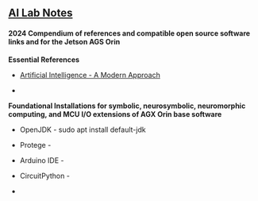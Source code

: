 ## <u>AI Lab Notes</u>

#### **2024 Compendium of references and compatible open source software links and  for the Jetson AGS Orin**

**Essential References**
- [Artificial Intelligence - A Modern Approach](http://aima.cs.berkeley.edu/index.html)

- 

 
**Foundational Installations for symbolic, neurosymbolic, neuromorphic computing, and MCU I/O extensions of AGX Orin base software**

 - OpenJDK -  sudo apt install default-jdk 

 - Protege - 

 - Arduino IDE -

 - CircuitPython -

 - 
